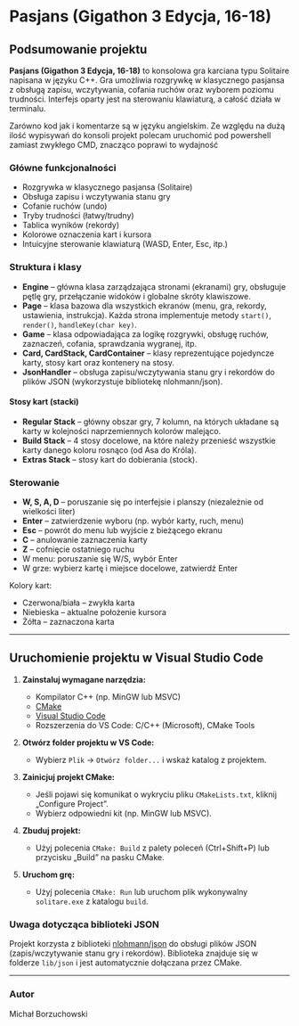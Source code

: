 # Pasjans (Gigathon 3 Edycja, 16-18)

## Podsumowanie projektu

**Pasjans (Gigathon 3 Edycja, 16-18)** to konsolowa gra karciana typu Solitaire napisana w języku C++. Gra umożliwia rozgrywkę w klasycznego pasjansa z obsługą zapisu, wczytywania, cofania ruchów oraz wyborem poziomu trudności. Interfejs oparty jest na sterowaniu klawiaturą, a całość działa w terminalu.

Zarówno kod jak i komentarze są w języku angielskim.
Ze względu na dużą ilość wypisywań do konsoli projekt polecam uruchomić pod powershell zamiast zwykłego CMD, znacząco poprawi to wydajność

### Główne funkcjonalności

- Rozgrywka w klasycznego pasjansa (Solitaire)
- Obsługa zapisu i wczytywania stanu gry
- Cofanie ruchów (undo)
- Tryby trudności (łatwy/trudny)
- Tablica wyników (rekordy)
- Kolorowe oznaczenia kart i kursora
- Intuicyjne sterowanie klawiaturą (WASD, Enter, Esc, itp.)

### Struktura i klasy

- **Engine** – główna klasa zarządzająca stronami (ekranami) gry, obsługuje pętlę gry, przełączanie widoków i globalne skróty klawiszowe.
- **Page** – klasa bazowa dla wszystkich ekranów (menu, gra, rekordy, ustawienia, instrukcja). Każda strona implementuje metody `start()`, `render()`, `handleKey(char key)`.
- **Game** – klasa odpowiadająca za logikę rozgrywki, obsługę ruchów, zaznaczeń, cofania, sprawdzania wygranej, itp.
- **Card, CardStack, CardContainer** – klasy reprezentujące pojedyncze karty, stosy kart oraz kontenery na stosy.
- **JsonHandler** – obsługa zapisu/wczytywania stanu gry i rekordów do plików JSON (wykorzystuje bibliotekę nlohmann/json).

#### Stosy kart (stacki)

- **Regular Stack** – główny obszar gry, 7 kolumn, na których układane są karty w kolejności naprzemiennych kolorów malejąco.
- **Build Stack** – 4 stosy docelowe, na które należy przenieść wszystkie karty danego koloru rosnąco (od Asa do Króla).
- **Extras Stack** – stosy kart do dobierania (stock).

### Sterowanie

- **W, S, A, D** – poruszanie się po interfejsie i planszy (niezależnie od wielkości liter)
- **Enter** – zatwierdzenie wyboru (np. wybór karty, ruch, menu)
- **Esc** – powrót do menu lub wyjście z bieżącego ekranu
- **C** – anulowanie zaznaczenia karty
- **Z** – cofnięcie ostatniego ruchu
- W menu: poruszanie się W/S, wybór Enter
- W grze: wybierz kartę i miejsce docelowe, zatwierdź Enter

Kolory kart:
- Czerwona/biała – zwykła karta
- Niebieska – aktualne położenie kursora
- Żółta – zaznaczona karta

---

## Uruchomienie projektu w Visual Studio Code

1. **Zainstaluj wymagane narzędzia:**
   - Kompilator C++ (np. MinGW lub MSVC)
   - [CMake](https://cmake.org/)
   - [Visual Studio Code](https://code.visualstudio.com/)
   - Rozszerzenia do VS Code: C/C++ (Microsoft), CMake Tools

2. **Otwórz folder projektu w VS Code:**
   - Wybierz `Plik` → `Otwórz folder...` i wskaż katalog z projektem.

3. **Zainicjuj projekt CMake:**
   - Jeśli pojawi się komunikat o wykryciu pliku `CMakeLists.txt`, kliknij „Configure Project”.
   - Wybierz odpowiedni kit (np. MinGW lub MSVC).

4. **Zbuduj projekt:**
   - Użyj polecenia `CMake: Build` z palety poleceń (Ctrl+Shift+P) lub przycisku „Build” na pasku CMake.

5. **Uruchom grę:**
   - Użyj polecenia `CMake: Run` lub uruchom plik wykonywalny `solitare.exe` z katalogu `build`.

### Uwaga dotycząca biblioteki JSON

Projekt korzysta z biblioteki [nlohmann/json](https://github.com/nlohmann/json) do obsługi plików JSON (zapis/wczytywanie stanu gry i rekordów). Biblioteka znajduje się w folderze `lib/json` i jest automatycznie dołączana przez CMake.

---

### Autor

Michał Borzuchowski